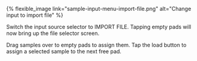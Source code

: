---
---

{% flexible_image link="sample-input-menu-import-file.png" alt="Change input to import file" %}

Switch the input source selector to IMPORT FILE. Tapping empty pads will now bring up the file selector screen. 

Drag samples over to empty pads to assign them. Tap the load button to assign a selected sample to the next free pad.
